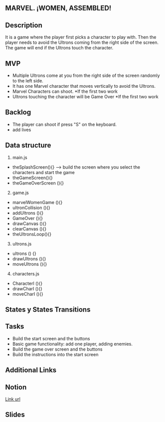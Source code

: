 ## MARVEL. ¡WOMEN, ASSEMBLED!

## Description

It is a game where the player first picks a character to play with. Then the player needs to avoid the Ultrons coming from the right side of
the screen. The game will end if the Ultrons touch the character.

## MVP

- Multiple Ultrons come at you from the right side of the screen randomly to the left side.
- It has one Marvel character that moves vertically to avoid the Ultrons.
- Marvel Characters can shoot. \*If the first two work
- Ultrons touching the character will be Game Over \*If the first two work

## Backlog

- The player can shoot if press "S" on the keyboard.
- add lives

## Data structure

1. main.js

- theSplashScreen(){} --> build the screen where you select the characters and start the game
- theGameScreen(){}
- theGameOverScreen (){}

2. game.js

- marvelWomenGame (){}
- ultronCollision (){}
- addUltrons (){}
- GameOver (){}
- drawCanvas (){}
- clearCanvas (){}
- theUltronsLoop(){}

3. ultrons.js

- ultrons () {}
- drawUltrons (){}
- moveUltrons (){}

4. characters.js

- CharacterI (){}
- drawCharI (){}
- moveCharI (){}

## States y States Transitions

## Tasks

- Build the start screen and the buttons
- Basic game functionality: add one player, adding enemies.
- Build the game over screen and the buttons
- Build the instructions into the start screen

## Additional Links

## Notion

[Link url](https://www.notion.so/74e0bf7c8bdf492cbbf8be2753d33021?v=d4e99809f52548749bab0e2652765e0f)

## Slides

